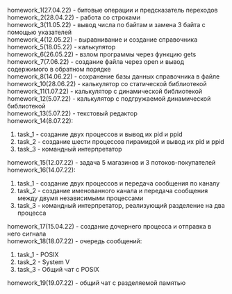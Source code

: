 homework_1(27.04.22) - битовые операции и предсказатель переходов  
homework_2(28.04.22) - работа со строками  
homework_3(11.05.22) - вывод числа по байтам и замена 3 байта с помощью указателей  
homework_4(12.05.22) - выравнивание и создание справочника  
homework_5(18.05.22) - калькулятор  
homework_6(26.05.22) - взлом программы через функцию gets  
homework_7(7.06.22) - создание файла через open и вывод содержимого в обратном порядке  
homework_8(14.06.22) - сохранение базы данных справочника в файле  
homework_10(28.06.22) - калькулятор со статической библиотекой  
homework_11(1.07.22) - калькулятор с динамической библиотекой  
homework_12(5.07.22) - калькулятор с подгружаемой динамической библиотекой  
homework_13(5.07.22) - текстовый редактор  
homework_14(8.07.22):  
1. task_1 - создание двух процессов и вывод их pid и ppid  
2. task_2 - создание шести процессов пирамидой и вывод их pid и ppid  
3. task_3 - командный интерпретатор  

homework_15(12.07.22) - задача 5 магазинов и 3 потоков-покупателей  
homework_16(14.07.22):  
1. task_1 - создание двух процессов и передача сообщения по каналу  
2. task_2 - создание именованного канала и передача сообщения между двумя независимыми процессами  
3. task_3 - командный интерпретатор, реализующий разделение на два процесса  

homework_17(15.04.22) - создание дочернего процесса и отправка в него сигнала  
homework_18(18.07.22) - очередь сообщений:  
1. task_1 - POSIX  
2. task_2 - System V  
3. task_3 - Общий чат с POSIX  

homework_19(19.07.22) - общий чат с разделяемой памятью  
